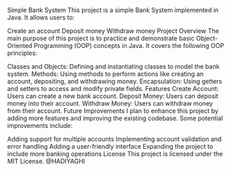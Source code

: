 Simple Bank System
This project is a simple Bank System implemented in Java. It allows users to:

Create an account
Deposit money
Withdraw money
Project Overview
The main purpose of this project is to practice and demonstrate basic Object-Oriented Programming (OOP) concepts in Java. It covers the following OOP principles:

Classes and Objects: Defining and instantiating classes to model the bank system.
Methods: Using methods to perform actions like creating an account, depositing, and withdrawing money.
Encapsulation: Using getters and setters to access and modify private fields.
Features
Create Account: Users can create a new bank account.
Deposit Money: Users can deposit money into their account.
Withdraw Money: Users can withdraw money from their account.
Future Improvements
I plan to enhance this project by adding more features and improving the existing codebase. Some potential improvements include:

Adding support for multiple accounts
Implementing account validation and error handling
Adding a user-friendly interface
Expanding the project to include more banking operations
License
This project is licensed under the MIT License.
@HADIYAGHI
